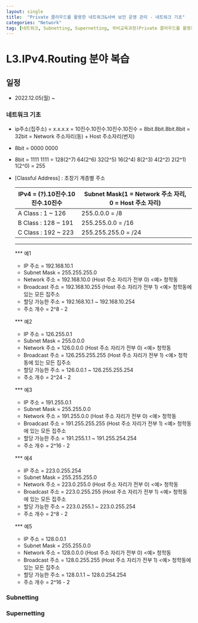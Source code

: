 ```yaml
---
layout: single
title:  "Private 클라우드를 활용한 네트워크&서버 보안 운영 관리 - 네트워크 기초"
categories: "Network"
tag: [네트워크, Subnetting, Supernetting, 국비교육과정(Private 클라우드를 활용한 네트워크&서버 보안 운영 관리)]
---
```


# L3.IPv4.Routing 분야 복습 

## 일정

- 2022.12.05(월) ~ 

### 네트워크 기초

- ip주소(집주소) = x.x.x.x = 10진수.10진수.10진수.10진수 = 8bit.8bit.8bit.8bit = 32bit = Network 주소자리(동) + Host 주소자리(번지)

- 8bit = 0000 0000
- 8bit = 1111 1111 = 128(2^7) 64(2^6) 32(2^5) 16(2^4) 8(2^3) 4(2^2) 2(2^1) 1(2^0) = 255
- [Classful Address] : 초창기 계층별 주소     

  |IPv4 = (?).10진수.10진수.10진수|Subnet Mask(1 = Network 주소 자리, 0 = Host 주소 자리)|
  |------------------------------|----------------------------------------------------|
  |A Class : 1 ~ 126|255.0.0.0 = /8|
  |B Class : 128 ~ 191|255.255.0.0 = /16|
  |C Class : 192 ~ 223|255.255.255.0 = /24|
  -----
  *** 예1
                 
  - IP 주소 = 192.168.10.1
  - Subnet Mask = 255.255.255.0
  - Network 주소 = 192.168.10.0 (Host 주소 자리가 전부 0) <예> 청학동
  - Broadcast 주소 = 192.168.10.255 (Host 주소 자리가 전부 1) <예> 청학동에 있는 모든 집주소
  - 할당 가능한 주소 = 192.168.10.1 ~ 192.168.10.254
  - 주소 개수 = 2^8 - 2
              
  *** 예2
                     
  - IP 주소 = 126.255.0.1
  - Subnet Mask = 255.0.0.0
  - Network 주소 = 126.0.0.0 (Host 주소 자리가 전부 0) <예> 청학동
  - Broadcast 주소 = 126.255.255.255 (Host 주소 자리가 전부 1) <예> 청학동에 있는 모든 집주소
  - 할당 가능한 주소 = 126.0.0.1 ~ 126.255.255.254
  - 주소 개수 = 2^24 - 2
               
  *** 예3
              
  - IP 주소 = 191.255.0.1
  - Subnet Mask = 255.255.0.0
  - Network 주소 = 191.255.0.0 (Host 주소 자리가 전부 0) <예> 청학동
  - Broadcast 주소 = 191.255.255.255 (Host 주소 자리가 전부 1) <예> 청학동에 있는 모든 집주소
  - 할당 가능한 주소 = 191.255.1.1 ~ 191.255.254.254
  - 주소 개수 = 2^16 - 2 
                
  *** 예4  
               
  - IP 주소 = 223.0.255.254
  - Subnet Mask = 255.255.255.0
  - Network 주소 = 223.0.255.0 (Host 주소 자리가 전부 0) <예> 청학동
  - Broadcast 주소 = 223.0.255.255 (Host 주소 자리가 전부 1) <예> 청학동에 있는 모든 집주소
  - 할당 가능한 주소 = 223.0.255.1 ~ 223.0.255.254
  - 주소 개수 = 2^8 - 2
              
  *** 예5 
                  
  - IP 주소 = 128.0.0.1
  - Subnet Mask = 255.255.0.0
  - Network 주소 = 128.0.0.0 (Host 주소 자리가 전부 0) <예> 청학동
  - Broadcast 주소 = 128.0.255.255 (Host 주소 자리가 전부 1) <예> 청학동에 있는 모든 집주소
  - 할당 가능한 주소 = 128.0.1.1 ~ 128.0.254.254
  - 주소 개수 = 2^16 - 2
                  
### Subnetting



### Supernetting


